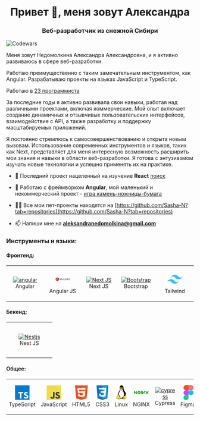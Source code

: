 <h1 align="center">Привет 👋, меня зовут Александра</h1>
<h3 align="center">Веб-разработчик из снежной Сибири</h3>

![Codewars](https://github.r2v.ch/codewars?user=Augustine17&stroke=%23BB432C)

Меня зовут Недомолкина Александра Александровна, и я активно развиваюсь в сфере веб-разработки.

Работаю преимущественно с таким замечательным инструментом, как Angular. Разрабатываю проекты на языках JavaScript и TypeScript. 

Работаю в [23 программиста](https://23devs.ru)

За последние годы я активно развивала свои навыки, работая над различными проектами, включая коммерческие. Мой опыт включает создание динамичных и отзывчивых пользовательских интерфейсов, взаимодействие с API, а также разработку и поддержку масштабируемых приложений.

Я постоянно стремлюсь к самосовершенствованию и открыта новым вызовам. Использование современных инструментов и языков, таких как Next, представляет для меня интересную возможность расширить мои знания и навыки в области веб-разработки. Я готова с энтузиазмом изучать новые технологии и успешно применять их на практике.

- 🔭 Последний проект нацеленный на изучение **React**  [поиск](https://github.com/Sasha-N/cinema-shift-2024](https://github.com/Sasha-N/search-app-react/tree/main/search-task-main))

- 🌱 Работаю с фреймворком **Angular**, мой маленький и некоммерческий проект - [игра камень-ножницы-бумага](https://github.com/Sasha-N/shift-winter-2023-task/tree/rsp-nedomolkina/rsp-game)

- 👨‍💻 Все мои пет-проекты находятся на [https://github.com/Sasha-N?tab=repositories](https://github.com/Sasha-N?tab=repositories)

- 📫 Напиши мне на **aleksandranedomolkina@gmail.com**

<h3 align="left">Инструменты и языки:</h3>

<h4 align="left">Фронтенд:</h4>
<table width='100%'>
  <tr>
    <td align="center" width="110" height="90"> 
      <a href="https://angular.io" target="_blank" rel="noreferrer"> <img src="https://angular.io/assets/images/logos/angular/angular.svg" alt="angular" width="40" height="40"/> </a>
       <br>Angular
    </td>
    <td align="center" width="110" height="90"> 
      <a href="https://angular.io" target="_blank" rel="noreferrer"> <img src="https://raw.githubusercontent.com/devicons/devicon/master/icons/angularjs/angularjs-original-wordmark.svg" alt="angularjs" width="40" height="40"/> </a> 
        <br>Angular JS
    </td>
    <td align="center" width="110" height="90"> 
      <a href="https://nextjs.org/" ><img src="https://raw.githubusercontent.com/samfromaway/samfromaway/master/.github/images/nextjs.png" width="40" height="40" alt="Next JS" /></a>
        <br>Next JS
    </td>
    <td align="center" width="110" height="90"> 
       <a href="https://getbootstrap.com/"> <img src="https://cdn.worldvectorlogo.com/logos/bootstrap-4.svg" width="40" height="40" alt="Bootstrap" /></a>
          <br>Bootstrap
    </td>
    <td align="center" width="110" height="90"> 
      <a href="https://tailwindcss.com/"> <img src="https://github.com/devicons/devicon/blob/master/icons/tailwindcss/tailwindcss-original.svg" width="40" height="40" alt="Tailwind" /></a>
        <br>Tailwind
    </td>
  </tr> 
</table>
<h4 align="left">Бекенд:</h4>
<table width='100%'>
  <tr>
    <td align="center" width="110" height="90">
      <a href="https://nestjs.com/" ><img src="https://brandeps.com/icon-download/N/Nestjs-icon-vector-01.svg" width="40" height="40" alt="Nestjs" /></a>
        <br>Nest JS
    </td>
  </tr> 
</table>
<h4 align="left">Общее:</h4>
<table width='100%'>
  <tr>
    <td align="center" width="110" height="90"> 
      <a href="https://www.typescriptlang.org/" target="_blank" rel="noreferrer"> <img src="https://raw.githubusercontent.com/devicons/devicon/master/icons/typescript/typescript-original.svg" alt="typescript" width="40" height="40"/> </a>
            <br>TypeScript
    </td>
    <td align="center" width="110" height="90"> 
      <a href="https://developer.mozilla.org/en-US/docs/Web/JavaScript" target="_blank" rel="noreferrer"> <img src="https://raw.githubusercontent.com/devicons/devicon/master/icons/javascript/javascript-original.svg" alt="javascript" width="40" height="40"/> </a>
        <br>JavaScript
    </td>
    <td align="center" width="110" height="90"> 
      <a href="https://htmlbook.ru/html5"> <img src="https://github.com/devicons/devicon/blob/master/icons/html5/html5-original.svg" width="40" height="40" alt="Html5" /> </a>
        <br>HTML5
    </td>
    <td align="center" width="110" height="90"> 
      <a href="https://htmlbook.ru/css3"><img src="https://github.com/devicons/devicon/blob/master/icons/css3/css3-original.svg" width="40" height="40" alt="css3" /></a>
        <br>CSS3
    </td>
    <td align="center" width="110" height="90"> 
      <a href="https://www.linux.org/" target="_blank" rel="noreferrer"> <img src="https://raw.githubusercontent.com/devicons/devicon/master/icons/linux/linux-original.svg" alt="linux" width="40" height="40"/> </a>
        <br>Linux
    </td>
    <td align="center" width="110" height="90"> 
      <a href="https://www.nginx.com" target="_blank" rel="noreferrer"> <img src="https://raw.githubusercontent.com/devicons/devicon/master/icons/nginx/nginx-original.svg" alt="nginx" width="40" height="40"/> </a>
        <br>NGINX
    </td>
    <td align="center" width="110" height="90"> 
      <a href="https://www.cypress.io" target="_blank" rel="noreferrer"> <img src="https://raw.githubusercontent.com/simple-icons/simple-icons/6e46ec1fc23b60c8fd0d2f2ff46db82e16dbd75f/icons/cypress.svg" alt="cypress" width="40" height="40"/> </a>
        <br>Cypress
    </td>
    <td align="center" width="110" height="90"> 
      <a href="https://www.figma.com/" > <img src="https://raw.githubusercontent.com/devicons/devicon/1119b9f84c0290e0f0b38982099a2bd027a48bf1/icons/figma/figma-original.svg" width="40" height="40" alt="figma" /> </a>
        <br>Figma
    </td>
    <td align="center" width="110" height="90"> 
      <a href="https://www.git-scm.com/"> <img src="https://raw.githubusercontent.com/devicons/devicon/1119b9f84c0290e0f0b38982099a2bd027a48bf1/icons/git/git-original.svg" width="40" height="40" alt="git" /></a>
        <br>Git
    </td>
    <td align="center" width="110" height="90"> 
      <a href="https://www.docker.com/" ><img src="https://github.com/devicons/devicon/blob/master/icons/docker/docker-original.svg" width="40" height="40" alt="docker" /></a>
        <br>Docker
    </td>
    <td align="center" width="110" height="90"> 
      <a href="https://postman.com" target="_blank" rel="noreferrer"> <img src="https://www.vectorlogo.zone/logos/getpostman/getpostman-icon.svg" alt="postman" width="40" height="40"/> </a>
        <br>Postman
    </td>
  </tr> 
</table>
